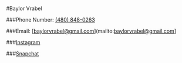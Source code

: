 #Baylor Vrabel

###Phone Number: [(480) 848-0263](tel:4808480263)

###Email: [baylorvrabel@gmail.com](mailto:baylorvrabel@gmail.com]

###[Instagram](instagram.com/baylorvrabel)

###[Snapchat](snapchat.com/add/baylor_vrabel)

